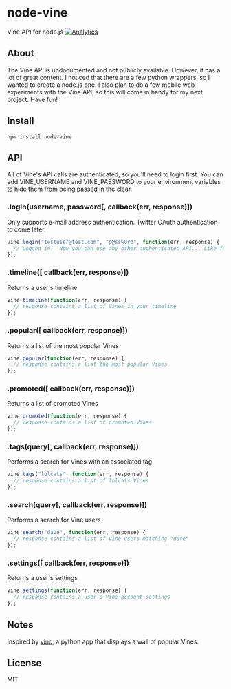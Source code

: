 # node-vine

  Vine API for node.js
[![Analytics](https://ga-beacon.appspot.com/UA-46813537-1/node-vine?pixel)](https://github.com/mstuart/node-vine)
## About

  The Vine API is undocumented and not publicly available.  However, it has a lot of great content.  I noticed that there are a few python wrappers, so I wanted to create a node.js one.  I also plan to do a few mobile web experiments with the Vine API, so this will come in handy for my next project.  Have fun!

## Install

```
npm install node-vine
```
  
## API

  All of Vine's API calls are authenticated, so you'll need to login first.  You can add VINE_USERNAME and VINE_PASSWORD to your environment variables to hide them from being passed in the clear.

### .login(username, password[, callback(err, response)])

  Only supports e-mail address authentication. Twitter OAuth authentication to come later.
  
```js
vine.login("testuser@test.com", "p@ssw0rd", function(err, response) {
  // Logged in!  Now you can use any other authenticated API... Like fetching your timeline or the most popular videos.
});
```
### .timeline([ callback(err, response)])

  Returns a user's timeline
  
```js
vine.timeline(function(err, response) {
  // response contains a list of Vines in your timeline
});
```

### .popular([ callback(err, response)])

  Returns a list of the most popular Vines

```js
vine.popular(function(err, response) {
  // response contains a list the most popular Vines
});
```

### .promoted([ callback(err, response)])

  Returns a list of promoted Vines
  
```js
vine.promoted(function(err, response) {
  // response contains a list of promoted Vines
});
```

### .tags(query[, callback(err, response)])

  Performs a search for Vines with an associated tag
  
```js
vine.tags("lolcats", function(err, response) {
  // response contains a list of lolcats Vines
});
```

### .search(query[, callback(err, response)])

  Performs a search for Vine users
  
```js
vine.search("dave", function(err, response) {
  // response contains a list of Vine users matching "dave"
});
```

### .settings([ callback(err, response)])

  Returns a user's settings
  
```js
vine.settings(function(err, response) {
  // response contains a user's Vine account settings
});
```

## Notes

  Inspired by [vino](https://github.com/starlock/vino), a python app that displays a wall of popular Vines.

## License

  MIT
